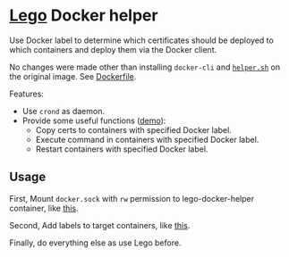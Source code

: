 # [Lego](https://github.com/go-acme/lego) Docker helper

Use Docker label to determine which certificates should be deployed to which containers and deploy them via the Docker client.

No changes were made other than installing `docker-cli` and [`helper.sh`](https://github.com/rea1shane/lego-docker-helper/blob/main/helper.sh) on the original image. See [Dockerfile](https://github.com/rea1shane/lego-docker-helper/blob/main/Dockerfile).

Features:

- Use `crond` as daemon.
- Provide some useful functions ([demo](https://github.com/rea1shane/lego-docker-helper/tree/main/demo)):
  - Copy certs to containers with specified Docker label.
  - Execute command in containers with specified Docker label.
  - Restart containers with specified Docker label.

## Usage

First, Mount `docker.sock` with `rw` permission to lego-docker-helper container, like [this](https://github.com/rea1shane/lego-docker-helper/blob/main/demo/docker-compose.yaml#L6).

Second, Add labels to target containers, like [this](https://github.com/rea1shane/lego-docker-helper/blob/main/demo/docker-compose.yaml#L12).

Finally, do everything else as use Lego before.
